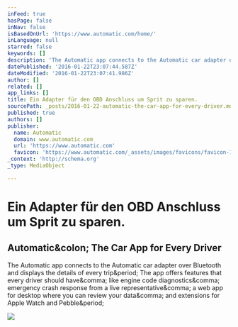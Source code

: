 ```yaml
---
inFeed: true
hasPage: false
inNav: false
isBasedOnUrl: 'https://www.automatic.com/home/'
inLanguage: null
starred: false
keywords: []
description: 'The Automatic app connects to the Automatic car adapter over Bluetooth and displays the details of every trip. The app offers features that every driver should have, like engine code diagnostics, emergency crash response from a live representative, a web app for desktop where you can review your data, and extensions for Apple Watch and Pebble.'
datePublished: '2016-01-22T23:07:44.587Z'
dateModified: '2016-01-22T23:07:41.986Z'
author: []
related: []
app_links: []
title: Ein Adapter für den OBD Anschluss um Sprit zu sparen.
sourcePath: _posts/2016-01-22-automatic-the-car-app-for-every-driver.md
published: true
authors: []
publisher:
  name: Automatic
  domain: www.automatic.com
  url: 'https://www.automatic.com'
  favicon: 'https://www.automatic.com/_assets/images/favicons/favicon-192x192-0e2ea55c.png'
_context: 'http://schema.org'
_type: MediaObject

---
```

# Ein Adapter für den OBD Anschluss um Sprit zu sparen.

<article style=""><h1>Automatic&amp;colon; The Car App for Every Driver</h1><p>The Automatic app connects to the Automatic car adapter over Bluetooth and displays the details of every trip&amp;period; The app offers features that every driver should have&amp;comma; like engine code diagnostics&amp;comma; emergency crash response from a live representative&amp;comma; a web app for desktop where you can review your data&amp;comma; and extensions for Apple Watch and Pebble&amp;period;</p><img src="http://www.automatic.com/_assets/images/externals/facebook/automatic-default-22404f0a.jpg" /></article>